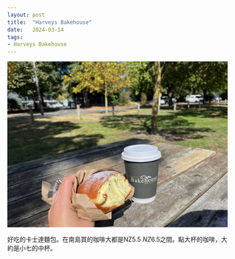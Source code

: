 ```yaml
---
layout: post
title:  "Harveys Bakehouse"
date:   2024-03-14
tags:
- Harveys Bakehouse
---
```

![Harveys Bakehouse](/media/2024-03-14-Harveys-Bakehouse.jpeg)

好吃的卡士達麵包。在南島買的咖啡大都是NZ$5.5~NZ$6.5之間。點大杯的咖啡，大約是小七的中杯。